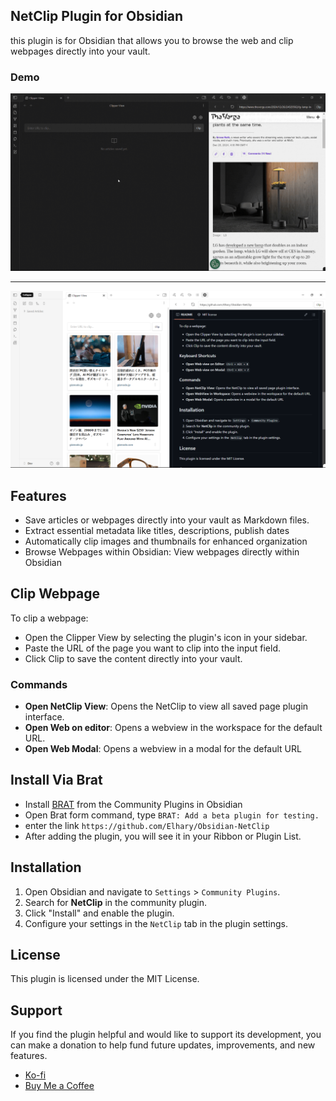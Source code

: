 ## NetClip Plugin for Obsidian

this plugin is for Obsidian that allows you to browse the web and clip webpages directly into your vault.

### Demo
![demo_video](./images/GIF.gif)

---

![preview_img_1](./images/screenshot.png)
## Features


- Save articles or webpages directly into your vault as Markdown files.
- Extract essential metadata like titles, descriptions, publish dates
- Automatically clip images and thumbnails for enhanced organization
- Browse Webpages within Obsidian: View webpages directly within Obsidian


## Clip Webpage
To clip a webpage:

- Open the Clipper View by selecting the plugin's icon in your sidebar.
- Paste the URL of the page you want to clip into the input field.
- Click Clip to save the content directly into your vault.

    
### Commands

- **Open NetClip View**: Opens the NetClip to view all saved page plugin interface.
- **Open Web on editor**: Opens a webview in the workspace for the default URL.
- **Open Web Modal**: Opens a webview in a modal for the default URL

##  Install Via Brat
- Install [BRAT](https://tfthacker.com/brat-quick-guide#Adding+a+beta+plugin) from the Community Plugins in Obsidian
- Open Brat form command, type ``BRAT: Add a beta plugin for testing.`` 
- enter the link ```https://github.com/Elhary/Obsidian-NetClip```
- After adding the plugin, you will see it in your Ribbon or Plugin List.

## Installation

1. Open Obsidian and navigate to `Settings` > `Community Plugins`.
2. Search for **NetClip** in the community plugin.
3. Click "Install" and enable the plugin.
4. Configure your settings in the `NetClip` tab in the plugin settings.

## License

This plugin is licensed under the MIT License.

## Support

If you find the plugin helpful and would like to support its development, you can make a donation to help fund future updates, improvements, and new features.

- [Ko-fi](https://ko-fi.com/elharis)
- [Buy Me a Coffee](https://buymeacoffee.com/el_haris)


